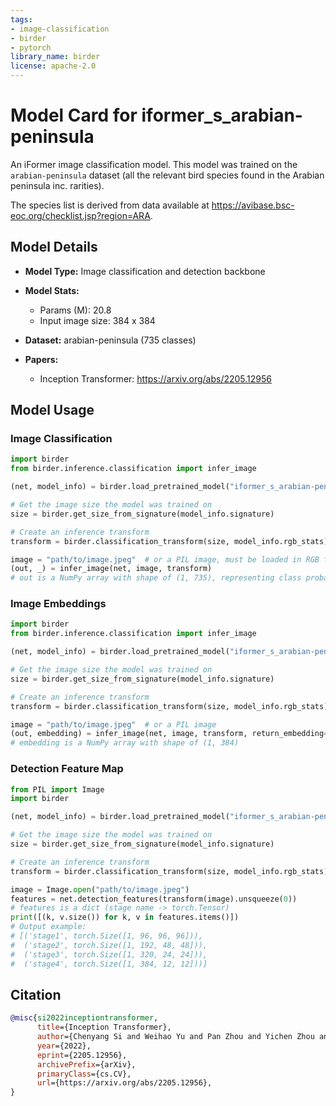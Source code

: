 ```yaml
---
tags:
- image-classification
- birder
- pytorch
library_name: birder
license: apache-2.0
---
```


# Model Card for iformer_s_arabian-peninsula

An iFormer image classification model. This model was trained on the `arabian-peninsula` dataset (all the relevant bird species found in the Arabian peninsula inc. rarities).

The species list is derived from data available at <https://avibase.bsc-eoc.org/checklist.jsp?region=ARA>.

## Model Details

- **Model Type:** Image classification and detection backbone
- **Model Stats:**
    - Params (M): 20.8
    - Input image size: 384 x 384
- **Dataset:** arabian-peninsula (735 classes)

- **Papers:**
    - Inception Transformer: <https://arxiv.org/abs/2205.12956>

## Model Usage

### Image Classification

```python
import birder
from birder.inference.classification import infer_image

(net, model_info) = birder.load_pretrained_model("iformer_s_arabian-peninsula", inference=True)

# Get the image size the model was trained on
size = birder.get_size_from_signature(model_info.signature)

# Create an inference transform
transform = birder.classification_transform(size, model_info.rgb_stats)

image = "path/to/image.jpeg"  # or a PIL image, must be loaded in RGB format
(out, _) = infer_image(net, image, transform)
# out is a NumPy array with shape of (1, 735), representing class probabilities.
```

### Image Embeddings

```python
import birder
from birder.inference.classification import infer_image

(net, model_info) = birder.load_pretrained_model("iformer_s_arabian-peninsula", inference=True)

# Get the image size the model was trained on
size = birder.get_size_from_signature(model_info.signature)

# Create an inference transform
transform = birder.classification_transform(size, model_info.rgb_stats)

image = "path/to/image.jpeg"  # or a PIL image
(out, embedding) = infer_image(net, image, transform, return_embedding=True)
# embedding is a NumPy array with shape of (1, 384)
```

### Detection Feature Map

```python
from PIL import Image
import birder

(net, model_info) = birder.load_pretrained_model("iformer_s_arabian-peninsula", inference=True)

# Get the image size the model was trained on
size = birder.get_size_from_signature(model_info.signature)

# Create an inference transform
transform = birder.classification_transform(size, model_info.rgb_stats)

image = Image.open("path/to/image.jpeg")
features = net.detection_features(transform(image).unsqueeze(0))
# features is a dict (stage name -> torch.Tensor)
print([(k, v.size()) for k, v in features.items()])
# Output example:
# [('stage1', torch.Size([1, 96, 96, 96])),
#  ('stage2', torch.Size([1, 192, 48, 48])),
#  ('stage3', torch.Size([1, 320, 24, 24])),
#  ('stage4', torch.Size([1, 384, 12, 12]))]
```

## Citation

```bibtex
@misc{si2022inceptiontransformer,
      title={Inception Transformer},
      author={Chenyang Si and Weihao Yu and Pan Zhou and Yichen Zhou and Xinchao Wang and Shuicheng Yan},
      year={2022},
      eprint={2205.12956},
      archivePrefix={arXiv},
      primaryClass={cs.CV},
      url={https://arxiv.org/abs/2205.12956},
}
```
